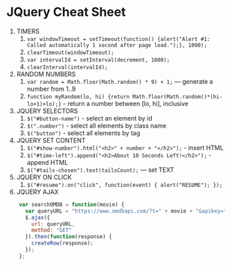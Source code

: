 # JQuery Cheat Sheet

1. TIMERS
    1. `var windowTimeout = setTimeout(function() {alert("Alert #1: Called automatically 1 second after page load.");}, 1000);`
    2. `clearTimeout(windowTimeout);`
    3. `var intervalId = setInterval(decrement, 1000);`
    4. `clearInterval(intervalId);`
2. RANDOM NUMBERS
    1. `var random = Math.floor(Math.random() * 9) + 1;`  — generate a number from 1..9
    2. `function myRandom(lo, hi) {return Math.floor(Math.random()*(hi-lo+1)+lo);}` - return a number between [lo, hi], inclusive
3. JQUERY SELECTORS
    1. `$("#button-name")` - select an element by id
    2. `$(".number")` - select all elements by class name
    3. `$("button")` - select all elements by tag
4. JQUERY SET CONTENT
    1. `$("#show-number").html("<h2>" + number + "</h2>");` - insert HTML
    2. `$("#time-left").append("<h2>About 10 Seconds Left!</h2>");` - append HTML
    3. `$("#tails-chosen").text(tailsCount);` — set TEXT
5. JQUERY ON CLICK
    1. `$("#resume").on("click", function(event) { alert("RESUME"); });`
6. JQUERY AJAX

```javascript
    var searchOMDB = function(movie) {
      var queryURL = "https://www.omdbapi.com/?t=" + movie + "&apikey=trilogy";
      $.ajax({
        url: queryURL,
        method: "GET"
      }).then(function(response) {
        createRow(response);
      });
    };
```
<!--stackedit_data:
eyJoaXN0b3J5IjpbLTE2NDIzODcxMzZdfQ==
-->